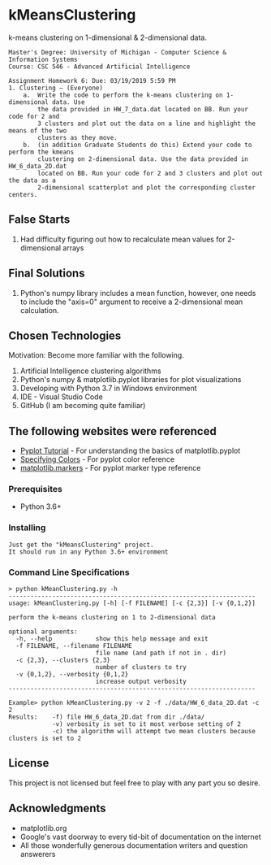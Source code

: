 # kMeansClustering

k-means clustering on 1-dimensional &amp; 2-dimensional data.
```
Master's Degree: University of Michigan - Computer Science & Information Systems
Course: CSC 546 - Advanced Artificial Intelligence

Assignment Homework 6: Due: 03/19/2019 5:59 PM
1. Clustering – (Everyone)
    a.  Write the code to perform the k-means clustering on 1-dimensional data. Use
        the data provided in HW_7_data.dat located on BB. Run your code for 2 and
        3 clusters and plot out the data on a line and highlight the means of the two
        clusters as they move.
    b.  (in addition Graduate Students do this) Extend your code to perform the kmeans
        clustering on 2-dimensional data. Use the data provided in HW_6_data_2D.dat
        located on BB. Run your code for 2 and 3 clusters and plot out the data as a
        2-dimensional scatterplot and plot the corresponding cluster centers.
```
## False Starts

1) Had difficulty figuring out how to recalculate mean values for 2-dimensional arrays

## Final Solutions

1) Python's numpy library includes a mean function, however, one needs to include the "axis=0" argument to receive a 2-dimensional mean calculation.

## Chosen Technologies

Motivation: Become more familiar with the following.
1) Artificial Intelligence clustering algorithms
2) Python's numpy & matplotlib.pyplot libraries for plot visualizations
3) Developing with Python 3.7 in Windows environment
4) IDE - Visual Studio Code
5) GitHub (I am becoming quite familiar)

## The following websites were referenced

* [Pyplot Tutorial](https://matplotlib.org/users/pyplot_tutorial.html) - For understanding the basics of matplotlib.pyplot
* [Specifying Colors](https://matplotlib.org/users/colors.html) - For pyplot color reference
* [matplotlib.markers](https://matplotlib.org/api/markers_api.html) - For pyplot marker type reference

### Prerequisites

- Python 3.6+

### Installing
```
Just get the "kMeansClustering" project.
It should run in any Python 3.6+ environment
```

### Command Line Specifications
```
> python kMeanClustering.py -h
--------------------------------------------------------------------
usage: kMeanClustering.py [-h] [-f FILENAME] [-c {2,3}] [-v {0,1,2}]

perform the k-means clustering on 1 to 2-dimensional data

optional arguments:
  -h, --help            show this help message and exit
  -f FILENAME, --filename FILENAME
                        file name (and path if not in . dir)
  -c {2,3}, --clusters {2,3}
                        number of clusters to try
  -v {0,1,2}, --verbosity {0,1,2}
                        increase output verbosity
--------------------------------------------------------------------

Example> python kMeanClustering.py -v 2 -f ./data/HW_6_data_2D.dat -c 2
Results:    -f) file HW_6_data_2D.dat from dir ./data/
            -v) verbosity is set to it most verbose setting of 2
            -c) the algorithm will attempt two mean clusters because clusters is set to 2
```

## License

This project is not licensed but feel free to play with any part you so desire.

## Acknowledgments

* matplotlib.org
* Google's vast doorway to every tid-bit of documentation on the internet
* All those wonderfully generous documentation writers and question answerers
